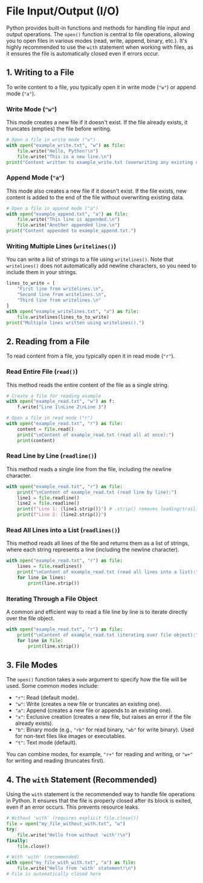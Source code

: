 # File Input/Output (I/O)

Python provides built-in functions and methods for handling file input and output operations. The `open()` function is central to file operations, allowing you to open files in various modes (read, write, append, binary, etc.). It's highly recommended to use the `with` statement when working with files, as it ensures the file is automatically closed even if errors occur.

## 1. Writing to a File

To write content to a file, you typically open it in write mode (`"w"`) or append mode (`"a"`).

### Write Mode (`"w"`)

This mode creates a new file if it doesn't exist. If the file already exists, it truncates (empties) the file before writing.

```python
# Open a file in write mode ("w")
with open("example_write.txt", "w") as file:
    file.write("Hello, Python!\n")
    file.write("This is a new line.\n")
print("Content written to example_write.txt (overwriting any existing content).")
```

### Append Mode (`"a"`)

This mode also creates a new file if it doesn't exist. If the file exists, new content is added to the end of the file without overwriting existing data.

```python
# Open a file in append mode ("a")
with open("example_append.txt", "a") as file:
    file.write("This line is appended.\n")
    file.write("Another appended line.\n")
print("Content appended to example_append.txt.")
```

### Writing Multiple Lines (`writelines()`)

You can write a list of strings to a file using `writelines()`. Note that `writelines()` does not automatically add newline characters, so you need to include them in your strings.

```python
lines_to_write = [
    "First line from writelines.\n",
    "Second line from writelines.\n",
    "Third line from writelines.\n"
]
with open("example_writelines.txt", "a") as file:
    file.writelines(lines_to_to_write)
print("Multiple lines written using writelines().")
```

## 2. Reading from a File

To read content from a file, you typically open it in read mode (`"r"`).

### Read Entire File (`read()`)

This method reads the entire content of the file as a single string.

```python
# Create a file for reading example
with open("example_read.txt", "w") as f:
    f.write("Line 1\nLine 2\nLine 3")

# Open a file in read mode ("r")
with open("example_read.txt", "r") as file:
    content = file.read()
    print("\nContent of example_read.txt (read all at once):")
    print(content)
```

### Read Line by Line (`readline()`)

This method reads a single line from the file, including the newline character.

```python
with open("example_read.txt", "r") as file:
    print("\nContent of example_read.txt (read line by line):")
    line1 = file.readline()
    line2 = file.readline()
    print(f"Line 1: {line1.strip()}") # .strip() removes leading/trailing whitespace, including newline
    print(f"Line 2: {line2.strip()}")
```

### Read All Lines into a List (`readlines()`)

This method reads all lines of the file and returns them as a list of strings, where each string represents a line (including the newline character).

```python
with open("example_read.txt", "r") as file:
    lines = file.readlines()
    print("\nContent of example_read.txt (read all lines into a list):")
    for line in lines:
        print(line.strip())
```

### Iterating Through a File Object

A common and efficient way to read a file line by line is to iterate directly over the file object.

```python
with open("example_read.txt", "r") as file:
    print("\nContent of example_read.txt (iterating over file object):")
    for line in file:
        print(line.strip())
```

## 3. File Modes

The `open()` function takes a `mode` argument to specify how the file will be used. Some common modes include:

*   `"r"`: Read (default mode).
*   `"w"`: Write (creates a new file or truncates an existing one).
*   `"a"`: Append (creates a new file or appends to an existing one).
*   `"x"`: Exclusive creation (creates a new file, but raises an error if the file already exists).
*   `"b"`: Binary mode (e.g., `"rb"` for read binary, `"wb"` for write binary). Used for non-text files like images or executables.
*   `"t"`: Text mode (default).

You can combine modes, for example, `"r+"` for reading and writing, or `"w+"` for writing and reading (truncates first).

## 4. The `with` Statement (Recommended)

Using the `with` statement is the recommended way to handle file operations in Python. It ensures that the file is properly closed after its block is exited, even if an error occurs. This prevents resource leaks.

```python
# Without 'with' (requires explicit file.close())
file = open("my_file_without_with.txt", "w")
try:
    file.write("Hello from without 'with'!\n")
finally:
    file.close()

# With 'with' (recommended)
with open("my_file_with_with.txt", "a") as file:
    file.write("Hello from 'with' statement!\n")
# File is automatically closed here
```